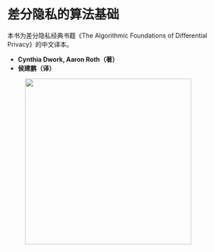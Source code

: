 # 差分隐私的算法基础

本书为差分隐私经典书籍《The Algorithmic Foundations of Differential Privacy》的中文译本。

* **Cynthia Dwork, Aaron Roth（著）**
* **侯建鹏（译）**

<figure><img src="https://m.media-amazon.com/images/W/MEDIAX_792452-T2/images/I/51XqQoJs3fL._SL1360_.jpg" alt="" width="375"><figcaption></figcaption></figure>

